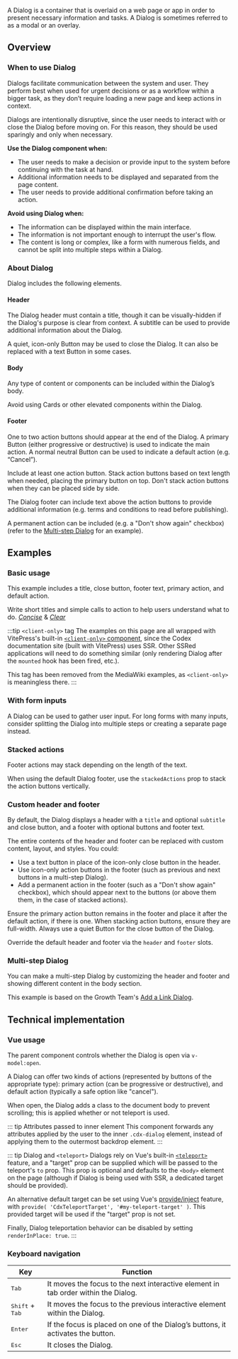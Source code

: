 <script setup>
import { ref } from 'vue';
import { CdxButton, CdxAccordion } from '@wikimedia/codex';
import DialogBasic from '@/../component-demos/dialog/examples/DialogBasic.vue';
import ConfigurableDialog from '@/../component-demos/dialog/examples/ConfigurableDialog.vue';
import DialogWithFormInputs from '@/../component-demos/dialog/examples/DialogWithFormInputs.vue';
import DialogStackedActions from '@/../component-demos/dialog/examples/DialogStackedActions.vue';
import DialogCustomHeader from '@/../component-demos/dialog/examples/DialogCustomHeader.vue'
import MultistepDialog from '@/../component-demos/dialog/examples/MultistepDialog.vue';

const controlsConfig = [
	{ name: 'title', type: 'text', initial: 'Dialog title' },
	{ name: 'subtitle', type: 'text', initial: 'Dialog subtitle' },
	{ name: 'hideTitle', type: 'boolean' },
	{ name: 'useCloseButton', type: 'boolean' },
	{ name: 'stackedActions', type: 'boolean' },
	{ name: 'usePrimaryAction', type: 'boolean', initial: true },
	{ name: 'primaryActionLabel', type: 'text', initial: 'Save' },
	{ name: 'primaryActionType', type: 'radio', options: [ 'progressive', 'destructive' ] },
	{ name: 'primaryActionDisabled', type: 'boolean' },
	{ name: 'useDefaultAction', type: 'boolean', initial: true },
	{ name: 'defaultActionLabel', type: 'text', initial: 'Close dialog' },
	{ name: 'defaultActionDisabled', type: 'boolean' },
	{
		name: 'default',
		type: 'slot',
		default: 'Simple dialogs are mainly for short messages, confirmations or alerts. Their content should aim to fill one or two lines.'
	},
	{
		name: 'footer-text',
		type: 'slot',
		default: ''
	},
];
</script>

A Dialog is a container that is overlaid on a web page or app in order to present necessary
information and tasks. A Dialog is sometimes referred to as a modal or an overlay.

<cdx-demo-wrapper :controls-config="controlsConfig" :allow-link-styles="true">
<template v-slot:demo="{ propValues, slotValues }">
<configurable-dialog v-bind="propValues">
	<template #default>
		{{ slotValues.default }}
	</template>
	<template v-if="slotValues[ 'footer-text' ]" #footer-text>
		{{ slotValues[ 'footer-text' ] }}
	</template>
</configurable-dialog>
</template>
</cdx-demo-wrapper>

## Overview

### When to use Dialog

Dialogs facilitate communication between the system and user. They perform best when used for urgent
decisions or as a workflow within a bigger task, as they don’t require loading a new page and keep
actions in context.

Dialogs are intentionally disruptive, since the user needs to interact with or close the Dialog
before moving on. For this reason, they should be used sparingly and only when necessary.

**Use the Dialog component when:**
- The user needs to make a decision or provide input to the system before continuing with the
  task at hand.
- Additional information needs to be displayed and separated from the page content.
- The user needs to provide additional confirmation before taking an action.

**Avoid using Dialog when:**
- The information can be displayed within the main interface.
- The information is not important enough to interrupt the user's flow.
- The content is long or complex, like a form with numerous fields, and cannot be split into
  multiple steps within a Dialog.

### About Dialog

Dialog includes the following elements.

#### Header

The Dialog header must contain a title, though it can be visually-hidden if the Dialog's purpose is
clear from context. A subtitle can be used to provide additional information about the Dialog.

A quiet, icon-only Button may be used to close the Dialog. It can also be replaced with a text
Button in some cases.

#### Body

Any type of content or components can be included within the Dialog’s body.

<cdx-demo-best-practices>
<cdx-demo-best-practice type="dont">Avoid using Cards or other elevated components within the Dialog.</cdx-demo-best-practice>
</cdx-demo-best-practices>

#### Footer

One to two action buttons should appear at the end of the Dialog. A primary Button (either
progressive or destructive) is used to indicate the main action. A normal neutral Button can be used
to indicate a default action (e.g. “Cancel”).

<cdx-demo-best-practices>
<cdx-demo-best-practice>Include at least one action button.</cdx-demo-best-practice>
<cdx-demo-best-practice>Stack action buttons based on text length when needed, placing the primary button on top.</cdx-demo-best-practice>
<cdx-demo-best-practice type="dont">Don't stack action buttons when they can be placed side by side.</cdx-demo-best-practice>
</cdx-demo-best-practices>

The Dialog footer can include text above the action buttons to provide additional information (e.g.
terms and conditions to read before publishing).

A permanent action can be included (e.g. a "Don't show again" checkbox) (refer to the [Multi-step Dialog](#multi-step-dialog) for an example).

## Examples

### Basic usage

This example includes a title, close button, footer text, primary action, and default action.

<cdx-demo-best-practices>
<cdx-demo-best-practice>

Write short titles and simple calls to action to help users understand what to do. [*Concise*](../../style-guide/writing-for-copy.html#is-this-concise) & [*Clear*](../../style-guide/writing-for-copy.html#is-this-clear)

</cdx-demo-best-practice>
</cdx-demo-best-practices>

<cdx-demo-wrapper :allow-link-styles="true">
<template v-slot:demo>
	<dialog-basic />
</template>
<template v-slot:code>

:::code-group

<<< @/../component-demos/dialog/examples/DialogBasic.vue [NPM]

<<< @/../component-demos/dialog/examples-mw/DialogBasic.vue [MediaWiki]

:::

</template>
</cdx-demo-wrapper>

:::tip `<client-only>` tag
The examples on this page are all wrapped with VitePress's built-in
[`<client-only>` component](https://vitepress.dev/reference/runtime-api#clientonly),
since the Codex documentation site (built with VitePress) uses SSR. Other
SSRed applications will need to do something similar (only rendering Dialog
after the `mounted` hook has been fired, etc.).

This tag has been removed from the MediaWiki examples, as `<client-only>` is
meaningless there.
:::

### With form inputs

A Dialog can be used to gather user input. For long forms with many inputs, consider splitting the
Dialog into multiple steps or creating a separate page instead.

<cdx-demo-wrapper>
<template v-slot:demo>
	<dialog-with-form-inputs />
</template>
<template v-slot:code>

:::code-group

<<< @/../component-demos/dialog/examples/DialogWithFormInputs.vue [NPM]

<<< @/../component-demos/dialog/examples-mw/DialogWithFormInputs.vue [MediaWiki]

:::

</template>
</cdx-demo-wrapper>

### Stacked actions

Footer actions may stack depending on the length of the text.

<cdx-demo-wrapper>
<template v-slot:demo>
		<dialog-stacked-actions />
</template>
<template v-slot:code>

:::code-group

<<< @/../component-demos/dialog/examples/DialogStackedActions.vue [NPM]

<<< @/../component-demos/dialog/examples-mw/DialogStackedActions.vue [MediaWiki]

:::

</template>
</cdx-demo-wrapper>

<cdx-accordion>
<template #title>Developer notes</template>

When using the default Dialog footer, use the `stackedActions` prop to stack the action buttons
vertically.

</cdx-accordion>

### Custom header and footer

By default, the Dialog displays a header with a `title` and optional `subtitle` and
close button, and a footer with optional buttons and footer text.

The entire contents of the header and footer can be replaced with custom content, layout, and styles. You could:
- Use a text button in place of the icon-only close button in the header.
- Use icon-only action buttons in the footer (such as previous and next buttons in a multi-step
Dialog).
- Add a permanent action in the footer (such as a "Don't show again" checkbox), which should appear next to the buttons (or above them them, in the case of stacked actions).

<cdx-demo-best-practices>
<cdx-demo-best-practice>Ensure the primary action button remains in the footer and place it after the default action, if there is one.</cdx-demo-best-practice>
<cdx-demo-best-practice>When stacking action buttons, ensure they are full-width.</cdx-demo-best-practice>
<cdx-demo-best-practice>Always use a quiet Button for the close button of the Dialog.</cdx-demo-best-practice>
</cdx-demo-best-practices>

<cdx-demo-wrapper :allow-link-styles="true">
<template v-slot:demo>
	<dialog-custom-header />
</template>
<template v-slot:code>

:::code-group

<<< @/../component-demos/dialog/examples/DialogCustomHeader.vue [NPM]

<<< @/../component-demos/dialog/examples-mw/DialogCustomHeader.vue [MediaWiki]

:::

</template>
</cdx-demo-wrapper>

<cdx-accordion>
<template #title>Developer notes</template>

Override the default header and footer via the `header` and `footer` slots.

</cdx-accordion>

### Multi-step Dialog

You can make a multi-step Dialog by customizing the header and footer and showing different content
in the body section.

This example is based on the Growth Team's [Add a Link Dialog](https://doc.wikimedia.org/GrowthExperiments/master/js/frontend/demos/add-link-dialog.html).

<cdx-demo-wrapper :allow-link-styles="true">
<template v-slot:demo>
	<multistep-dialog />
</template>
<template v-slot:code>

:::code-group

<<< @/../component-demos/dialog/examples/MultistepDialog.vue [NPM]

<<< @/../component-demos/dialog/examples-mw/MultistepDialog.vue [MediaWiki]

:::

</template>
</cdx-demo-wrapper>

<style lang="less" scoped>
/* stylelint-disable selector-class-pattern */
.cdx-demo-wrapper :deep( .cdx-dialog h2 ) {
	margin: unset;
	border: unset;
	padding: unset;
}
/* stylelint-enable selector-class-pattern */
</style>

## Technical implementation

### Vue usage

The parent component controls whether the Dialog is open via `v-model:open`.

A Dialog can offer two kinds of actions (represented by buttons of the
appropriate type): primary action (can be progressive or destructive), and
default action (typically a safe option like "cancel").

When open, the Dialog adds a class to the document body to prevent scrolling;
this is applied whether or not teleport is used.

::: tip Attributes passed to inner element
This component forwards any attributes applied by the user to the inner
`.cdx-dialog` element, instead of applying them to the outermost backdrop
element.
:::

::: tip Dialog and `<teleport>`
Dialogs rely on Vue's built-in
[`<teleport>`](https://vuejs.org/guide/built-ins/teleport.html) feature,
and a "target" prop can be supplied which will be passed to the teleport's `to`
prop. This prop is optional and defaults to the `<body>` element on the page
(although if Dialog is being used with SSR, a dedicated target should be
provided).

An alternative default target can be set using Vue's
[provide/inject](https://vuejs.org/guide/components/provide-inject.html)
feature, with `provide( 'CdxTeleportTarget', '#my-teleport-target' )`.
This provided target will be used if the "target" prop is not set.

Finally, Dialog teleportation behavior can be disabled by setting
`renderInPlace: true`.
:::


### Keyboard navigation

| Key | Function |
| -- | -- |
| <kbd>Tab</kbd> | It moves the focus to the next interactive element in tab order within the Dialog. |
| <kbd>Shift</kbd> + <kbd>Tab</kbd> | It moves the focus to the previous interactive element within the Dialog. |
| <kbd>Enter</kbd> | If the focus is placed on one of the Dialog’s buttons, it activates the button. |
| <kbd>Esc</kbd> | It closes the Dialog. |
